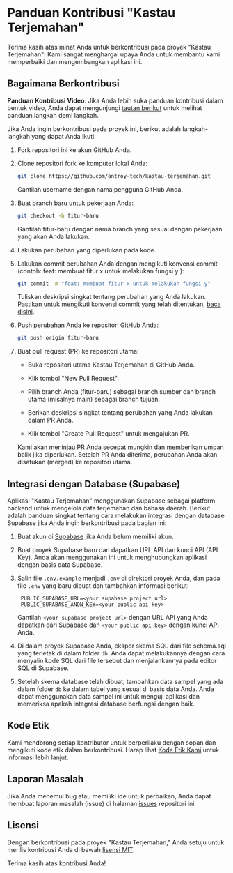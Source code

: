 # Panduan Kontribusi "Kastau Terjemahan"

Terima kasih atas minat Anda untuk berkontribusi pada proyek "Kastau Terjemahan"! Kami sangat menghargai upaya Anda untuk membantu kami memperbaiki dan mengembangkan aplikasi ini.

## Bagaimana Berkontribusi

**Panduan Kontribusi Video**: Jika Anda lebih suka panduan kontribusi dalam bentuk video, Anda dapat mengunjungi [tautan berikut](https://youtu.be/-95NHeoP-oQ?si=-ez0e6c468CU4ehy) untuk melihat panduan langkah demi langkah.

Jika Anda ingin berkontribusi pada proyek ini, berikut adalah langkah-langkah yang dapat Anda ikuti:

1. Fork repositori ini ke akun GitHub Anda.

2. Clone repositori fork ke komputer lokal Anda:

    ```bash
    git clone https://github.com/antroy-tech/kastau-terjemahan.git
    ```
   
    Gantilah username dengan nama pengguna GitHub Anda.

3. Buat branch baru untuk pekerjaan Anda:

    ```bash
    git checkout -b fitur-baru
    ```
    
    Gantilah fitur-baru dengan nama branch yang sesuai dengan pekerjaan yang akan Anda lakukan.

4. Lakukan perubahan yang diperlukan pada kode.

5. Lakukan commit perubahan Anda dengan mengikuti konvensi commit (contoh: feat: membuat fitur x untuk melakukan fungsi y ):

    ```bash
    git commit -m "feat: membuat fitur x untuk melakukan fungsi y"
    ```

    Tuliskan deskripsi singkat tentang perubahan yang Anda lakukan. Pastikan untuk mengikuti konvensi commit yang telah ditentukan, [baca disini](https://www.conventionalcommits.org/en/v1.0.0/).

6. Push perubahan Anda ke repositori GitHub Anda:

    ```bash
    git push origin fitur-baru
    ```

7. Buat pull request (PR) ke repositori utama:

    - Buka repositori utama Kastau Terjemahan di GitHub Anda.

    - Klik tombol "New Pull Request".

    - Pilih branch Anda (fitur-baru) sebagai branch sumber dan branch utama (misalnya main) sebagai branch tujuan.

    - Berikan deskripsi singkat tentang perubahan yang Anda lakukan dalam PR Anda.

    - Klik tombol "Create Pull Request" untuk mengajukan PR.

    Kami akan meninjau PR Anda secepat mungkin dan memberikan umpan balik jika diperlukan. Setelah PR Anda diterima, perubahan Anda akan disatukan (merged) ke repositori utama.

## Integrasi dengan Database (Supabase)

Aplikasi "Kastau Terjemahan" menggunakan Supabase sebagai platform backend untuk mengelola data terjemahan dan bahasa daerah. Berikut adalah panduan singkat tentang cara melakukan integrasi dengan database Supabase jika Anda ingin berkontribusi pada bagian ini:

1. Buat akun di [Supabase](https://supabase.com/) jika Anda belum memiliki akun.

2. Buat proyek Supabase baru dan dapatkan URL API dan kunci API (API Key). Anda akan menggunakan ini untuk menghubungkan aplikasi dengan basis data Supabase.

3. Salin file `.env.example` menjadi `.env` di direktori proyek Anda, dan pada file `.env` yang baru dibuat dan tambahkan informasi berikut:

   ```plaintext
    PUBLIC_SUPABASE_URL=<your supabase project url>
    PUBLIC_SUPABASE_ANON_KEY=<your public api key>
   ```
   
   Gantilah `<your supabase project url>` dengan URL API yang Anda dapatkan dari Supabase dan `<your public api key>` dengan kunci API Anda.
   
4. Di dalam proyek Supabase Anda, ekspor skema SQL dari file schema.sql yang terletak di dalam folder `db`. Anda dapat melakukannya dengan cara menyalin kode SQL dari file tersebut dan menjalankannya pada editor SQL di Supabase.

5. Setelah skema database telah dibuat, tambahkan data sampel yang ada dalam folder `db` ke dalam tabel yang sesuai di basis data Anda. Anda dapat menggunakan data sampel ini untuk menguji aplikasi dan memeriksa apakah integrasi database berfungsi dengan baik.

## Kode Etik

Kami mendorong setiap kontributor untuk berperilaku dengan sopan dan mengikuti kode etik dalam berkontribusi. Harap lihat [Kode Etik Kami](CODE_OF_CONDUCT.md) untuk informasi lebih lanjut.

## Laporan Masalah

Jika Anda menemui bug atau memiliki ide untuk perbaikan, Anda dapat membuat laporan masalah (issue) di halaman [issues](https://github.com/antroy-tech/kastau-terjemahan/issues) repositori ini.

## Lisensi

Dengan berkontribusi pada proyek "Kastau Terjemahan," Anda setuju untuk merilis kontribusi Anda di bawah [lisensi MIT](LICENSE).

Terima kasih atas kontribusi Anda!